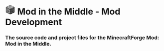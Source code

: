 # ![Logo](https://github.com/modinthemiddle/Branding/blob/main/Logo-x32.png?raw=true) Mod in the Middle - Mod Development
### The source code and project files for the MinecraftForge Mod: Mod in the Middle.
